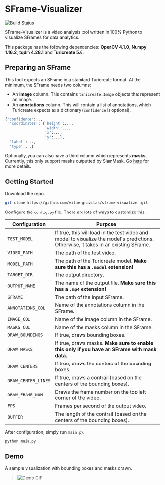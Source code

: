 # SFrame-Visualizer

![Build Status](https://travis-ci.org/joemccann/dillinger.svg?branch=master)

SFrame-Visualizer is a video analysis tool written in 100%  Python to visualize SFrames for data analytics.

This package has the following dependencies: **OpenCV 4.1.0**, **Numpy 1.16.2**, **tqdm 4.28.1** and **Turicreate 5.6**.


## Preparing an SFrame 

This tool expects an SFrame in a standard Turicreate format. At the minimum, the SFrame needs two columns: 

 - An **image** column. This contains `turicreate.Image` objects that represent an image. 
 - An **annotations** column. This will contain a list of annotations, which Turicreate expects as a dictionary (`confidence` is optional).
```python
{'confidence':..,
  'coordinates': {'height':...,
                  'width':...,
                  'x':...,
                  'y':...},
  'label':...,
  'type':...}
```

Optionally, you can also have a third column which represents **masks**. Currently, this only support masks outputted by SiamMask. Go [here](https://github.com/foolwood/SiamMask) for more details.

## Getting Started

Download the repo.

```bash 
git clone https://github.com/vitae-gravitas/sframe-visualizer.git
```

Configure the `config.py` file. There are lots of ways to customize this.

| Configuration     | Purpose           
| -------------    |-------------| 
| `TEST_MODEL`       | If true, this will load in the test video and model to visualize the model's predictions. Otherwise, it takes in an existing SFrame.| 
| `VIDEO_PATH`       | The path of the test video. | 
| `MODEL_PATH`       | The path of the Turicreate model. **Make sure this has a `.model` extension!** | 
| `TARGET_DIR`       | The output directory. | 
| `OUTPUT_NAME`      | The name of the output file. **Make sure this has a `.mp4` extension!**    |  
| `SFRAME` | The path of the input SFrame. |  
| `ANNOTATIONS_COL` |Name of the annotations column in the SFrame.|  
| `IMAGE_COL` |Name of the image column in the SFrame.|  
| `MASKS_COL` |Name of the masks column in the SFrame.|  
| `DRAW_BOUNDINGS` |If true, draws bounding boxes.|  
| `DRAW_MASKS` |If true, draws masks. **Make sure to enable this only if you have an SFrame with mask data.**|  
| `DRAW_CENTERS` |If true, draws the centers of the bounding boxes.| 
| `DRAW_CENTER_LINES` |If true, draws a contrail (based on the centers of the bounding boxes).| 
| `DRAW_FRAME_NUM` |Draws the frame number on the top left corner of the video.| 
| `FPS` |Frames per second of the output video.|  
| `BUFFER` |The length of the contrail (based on the centers of the bounding boxes).|

After configuration, simply run `main.py`.
```bash
python main.py
```

## Demo
A sample visualization with bounding boxes and masks drawn.
> ![Demo GIF](https://github.com/vitae-gravitas/sframe-visualizer/blob/master/README/demo.gif)

